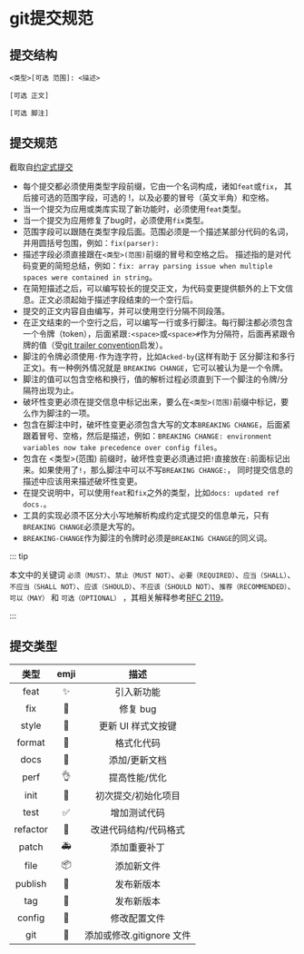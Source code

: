 # git提交规范

## 提交结构

```text
<类型>[可选 范围]: <描述>

[可选 正文]

[可选 脚注]
```

## 提交规范

截取自[约定式提交](https://www.conventionalcommits.org/zh-hans/v1.0.0/)

- 每个提交都必须使用类型字段前缀，它由一个名词构成，诸如`feat`或`fix`， 其后接可选的范围字段，可选的 !，以及必要的冒号（英文半角）和空格。
- 当一个提交为应用或类库实现了新功能时，必须使用`feat`类型。
- 当一个提交为应用修复了bug时，必须使用`fix`类型。
- 范围字段可以跟随在类型字段后面。范围必须是一个描述某部分代码的名词，并用圆括号包围，例如：`fix(parser):`
- 描述字段必须直接跟在`<类型>(范围)`前缀的冒号和空格之后。 描述指的是对代码变更的简短总结，例如：`fix: array parsing issue when multiple spaces were contained in string`。
- 在简短描述之后，可以编写较长的提交正文，为代码变更提供额外的上下文信息。正文必须起始于描述字段结束的一个空行后。
- 提交的正文内容自由编写，并可以使用空行分隔不同段落。
- 在正文结束的一个空行之后，可以编写一行或多行脚注。每行脚注都必须包含一个令牌（token），后面紧跟`:<space>`或`<space>#`作为分隔符，后面再紧跟令牌的值（受[git trailer convention](https://git-scm.com/docs/git-interpret-trailers)启发）。
- 脚注的令牌必须使用`-`作为连字符，比如`Acked-by`(这样有助于 区分脚注和多行正文)。有一种例外情况就是 `BREAKING CHANGE`，它可以被认为是一个令牌。
- 脚注的值可以包含空格和换行，值的解析过程必须直到下一个脚注的令牌/分隔符出现为止。
- 破坏性变更必须在提交信息中标记出来，要么在`<类型>(范围)`前缀中标记，要么作为脚注的一项。
- 包含在脚注中时，破坏性变更必须包含大写的文本`BREAKING CHANGE`，后面紧跟着冒号、空格，然后是描述，例如：`BREAKING CHANGE: environment variables now take precedence over config files`。
- 包含在 <类型>(范围) 前缀时，破坏性变更必须通过把`!`直接放在`:`前面标记出来。如果使用了`!`，那么脚注中可以不写`BREAKING CHANGE:`， 同时提交信息的描述中应该用来描述破坏性变更。
- 在提交说明中，可以使用`feat`和`fix`之外的类型，比如`docs: updated ref docs.`。
- 工具的实现必须不区分大小写地解析构成约定式提交的信息单元，只有`BREAKING CHANGE`必须是大写的。
- `BREAKING-CHANGE`作为脚注的令牌时必须是`BREAKING CHANGE`的同义词。

::: tip

本文中的关键词 `必须（MUST）`、`禁止（MUST NOT）`、`必要（REQUIRED）`、`应当（SHALL）`、`不应当（SHALL NOT）`、`应该（SHOULD）`、`不应该（SHOULD NOT）`、`推荐（RECOMMENDED）`、`可以（MAY）` 和 `可选（OPTIONAL）` ，其相关解释参考[RFC 2119](https://www.ietf.org/rfc/rfc2119.txt)。

:::

## 提交类型

| 类型 | emji | 描述 |
| :--: | :--: | :--: |
| feat | ✨ | 引入新功能 |
| fix | 🐛 | 修复 bug |
| style | 💄 | 更新 UI 样式文按键 |
| format | 🥚 | 格式化代码 |
| docs | 📝 | 添加/更新文档 |
| perf | 👌 | 提高性能/优化 |
| init | 🎉 | 初次提交/初始化项目 |
| test | ✅ | 增加测试代码 |
| refactor | 🎨 | 改进代码结构/代码格式 |
| patch | 🚑 | 添加重要补丁 |
| file | 📦 | 添加新文件 |
| publish | 🚀 | 发布新版本 |
| tag | 📌 | 发布新版本 |
| config | 🔧 | 修改配置文件 |
| git | 🙈 | 添加或修改.gitignore 文件 |
